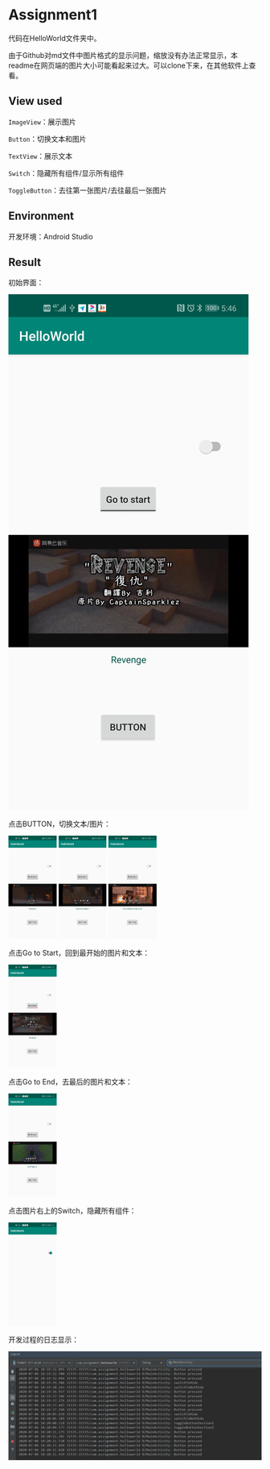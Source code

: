 # Assignment1

代码在HelloWorld文件夹中。

由于Github对md文件中图片格式的显示问题，缩放没有办法正常显示，本readme在网页端的图片大小可能看起来过大。可以clone下来，在其他软件上查看。

## View used

`ImageView`：展示图片

`Button`：切换文本和图片

`TextView`：展示文本

`Switch`：隐藏所有组件/显示所有组件

`ToggleButton`：去往第一张图片/去往最后一张图片

## Environment

开发环境：Android Studio

## Result

初始界面：

![Images](https://github.com/bebinca/Android-Studio-Course/blob/master/Assignment1/Images/1.jpg)



点击BUTTON，切换文本/图片：

<img src=".\Images\2.jpg" alt="1-w70" style="zoom:20%;" />



<img src=".\Images\3.jpg" alt="1-w70" style="zoom:20%;" />

<img src=".\Images\4.jpg" alt="1-w70" style="zoom:20%;" />

点击Go to Start，回到最开始的图片和文本：

<img src=".\Images\5.jpg" alt="1-w70" style="zoom:20%;" />

点击Go to End，去最后的图片和文本：

<img src=".\Images\6.jpg" alt="1-w70" style="zoom:20%;" />

点击图片右上的Switch，隐藏所有组件：

<img src=".\Images\7.jpg" alt="1-w70" style="zoom:20%;" />

开发过程的日志显示：

![Images](https://github.com/bebinca/Android-Studio-Course/blob/master/Assignment1/Images/8.png)